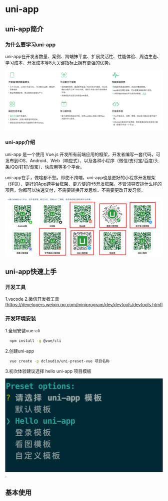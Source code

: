 # uni-app

## uni-app简介

### 为什么要学习uni-app

  uni-app在开发者数量、案例、跨端抹平度、扩展灵活性、性能体验、周边生态、学习成本、开发成本等8大关键指标上拥有更强的优势。

![image-20201230085450449](images/image-20201230085450449.png)

### uni-app介绍

  uni-app 是一个使用 Vue.js 开发所有前端应用的框架，开发者编写一套代码，可发布到iOS、Android、Web（响应式）、以及各种小程序（微信/支付宝/百度/头条/QQ/钉钉/淘宝）、快应用等多个平台。

  uni-app在手，做啥都不愁。即使不跨端，uni-app也是更好的小程序开发框架（详见）、更好的App跨平台框架、更方便的H5开发框架。不管领导安排什么样的项目，你都可以快速交付，不需要转换开发思维、不需要更改开发习惯。

![image-20201230090048139](images/image-20201230090048139.png)

## uni-app快速上手

### 开发工具

  1.vscode
  2.微信开发者工具 [https://developers.weixin.qq.com/miniprogram/dev/devtools/devtools.html]

### 开发环境安装

  1.全局安装vue-cli

  ```bash
    npm install -g @vue/cli
  ```

  2.创建uni-app

  ```bash
    vue create -p dcloudio/uni-preset-vue 项目名称
  ```

  3.初次体验建议选择 hello uni-app 项目模板

  ![image-20201230093114725](images/image-20201230093114725.png).

## 基本使用
